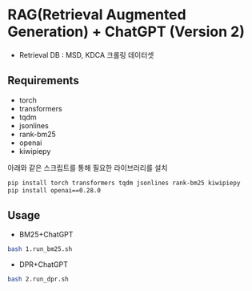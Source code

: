 # RAG(Retrieval Augmented Generation) + ChatGPT (Version 2)
- Retrieval DB : MSD, KDCA 크롤링 데이터셋

## Requirements
* torch
* transformers
* tqdm
* jsonlines
* rank-bm25
* openai
* kiwipiepy

아래와 같은 스크립트를 통해 필요한 라이브러리를 설치

```bash
pip install torch transformers tqdm jsonlines rank-bm25 kiwipiepy
pip install openai==0.28.0
```

## Usage
* BM25+ChatGPT
```bash
bash 1.run_bm25.sh
```

* DPR+ChatGPT
```bash
bash 2.run_dpr.sh
```
